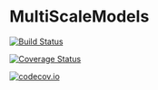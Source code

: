 # MultiScaleModels

[![Build Status](https://travis-ci.org/ChrisRackauckas/MultiScaleModels.jl.svg?branch=master)](https://travis-ci.org/ChrisRackauckas/MultiScaleModels.jl)

[![Coverage Status](https://coveralls.io/repos/ChrisRackauckas/MultiScaleModels.jl/badge.svg?branch=master&service=github)](https://coveralls.io/github/ChrisRackauckas/MultiScaleModels.jl?branch=master)

[![codecov.io](http://codecov.io/github/ChrisRackauckas/MultiScaleModels.jl/coverage.svg?branch=master)](http://codecov.io/github/ChrisRackauckas/MultiScaleModels.jl?branch=master)
